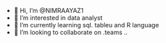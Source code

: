- 👋 Hi, I’m @NIMRAAYAZ1
- 👀 I’m interested in data analyst 
- 🌱 I’m currently learning sql. tableu and R language 
- 💞️ I’m looking to collaborate on .teams ..


<!---
NIMRAAYAZ1/NIMRAAYAZ1 is a ✨ special ✨ repository because its `README.md` (this file) appears on your GitHub profile.
You can click the Preview link to take a look at your changes.
--->
